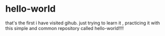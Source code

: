 # hello-world

that's the first i have visited gihub.
just trying to learn it , practicing it with this simple and common repository called hello-world!!!!
